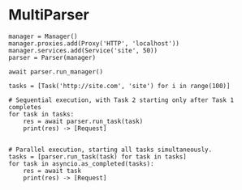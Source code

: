 # MultiParser
    
    manager = Manager()
    manager.proxies.add(Proxy('HTTP', 'localhost'))
    manager.services.add(Service('site', 50))
    parser = Parser(manager)

    await parser.run_manager()
    
    tasks = [Task('http://site.com', 'site') for i in range(100)]

    # Sequential execution, with Task 2 starting only after Task 1 completes
    for task in tasks:
        res = await parser.run_task(task)
        print(res) -> [Request]


    # Parallel execution, starting all tasks simultaneously.
    tasks = [parser.run_task(task) for task in tasks]
    for task in asyncio.as_completed(tasks):
        res = await task
        print(res) -> [Request]
